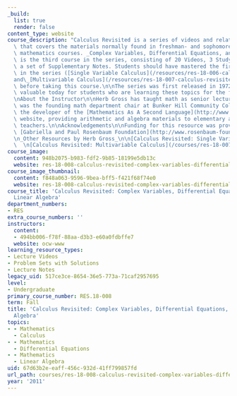 ```yaml
---
_build:
  list: true
  render: false
content_type: website
course_description: "Calculus Revisited is a series of videos and related resources\
  \ that covers the materials normally found in freshman- and sophomore-level introductory\
  \ mathematics courses. _Complex Variables, Differential Equations, and Linear Algebra_\
  \ is the third course in the series, consisting of 20 Videos, 3 Study Guides, and\
  \ a set of Supplementary Notes. Students should have mastered the first two courses\
  \ in the series ([Single Variable Calculus](/resources/res-18-006-calculus-revisited-single-variable-calculus-fall-2010/index.htm)\_\
  and\_[Multivariable Calculus](/resources/res-18-007-calculus-revisited-multivariable-calculus-fall-2011/index.htm))\
  \ before taking this course.\n\nThe series was first released in 1972, but equally\
  \ valuable today for students who are learning these topics for the first time.\n\
  \nAbout the Instructor\n\nHerb Gross has taught math as senior lecturer at MIT and\
  \ was the founding math department chair at Bunker Hill Community College. He is\
  \ the developer of the [Mathematics As A Second Language](http://www.mathasasecondlanguage.org/)\
  \ website, providing arithmetic and algebra materials to elementary and middle school\
  \ teachers.\n\nAcknowledgements\n\nFunding for this resource was provided by the\
  \ [Gabriella and Paul Rosenbaum Foundation](http://www.rosenbaum-foundation.org/).\n\
  \n_Other Resources by Herb Gross_\n\n[Calculus Revisited: Single Variable Calculus](/courses/res-18-006-calculus-revisited-single-variable-calculus-fall-2010/)\_\
  \  \n[Calculus Revisited: Multivariable Calculus](/courses/res-18-007-calculus-revisited-multivariable-calculus-fall-2011/)"
course_image:
  content: 948b2075-b983-fdf2-9b85-18199e5db13c
  website: res-18-008-calculus-revisited-complex-variables-differential-equations-and-linear-algebra-fall-2011
course_image_thumbnail:
  content: f848a063-9596-9bea-bff5-f421f68f74e0
  website: res-18-008-calculus-revisited-complex-variables-differential-equations-and-linear-algebra-fall-2011
course_title: 'Calculus Revisited: Complex Variables, Differential Equations, and
  Linear Algebra'
department_numbers:
- RES
extra_course_numbers: ''
instructors:
  content:
  - 494bb006-f78f-88aa-d3b3-e60a0fdbffe7
  website: ocw-www
learning_resource_types:
- Lecture Videos
- Problem Sets with Solutions
- Lecture Notes
legacy_uid: 517ce3ce-8654-36e5-773a-71caf2957695
level:
- Undergraduate
primary_course_number: RES.18-008
term: Fall
title: 'Calculus Revisited: Complex Variables, Differential Equations, and Linear
  Algebra'
topics:
- - Mathematics
  - Calculus
- - Mathematics
  - Differential Equations
- - Mathematics
  - Linear Algebra
uid: 67d63b2e-eaff-456c-932d-41ff799857fd
url_path: courses/res-18-008-calculus-revisited-complex-variables-differential-equations-and-linear-algebra-fall-2011
year: '2011'
---
```

